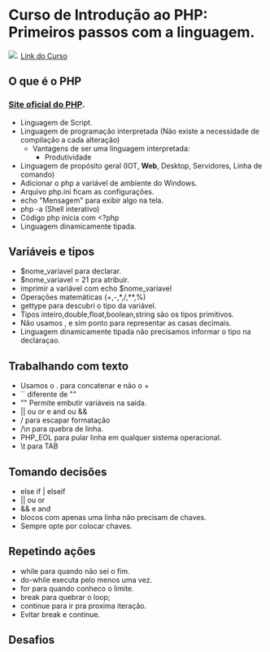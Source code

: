 # Curso de Introdução ao PHP: Primeiros passos com a linguagem.
![](https://www.alura.com.br/assets/api/share/curso-php-primeiros-passos.png).
[Link do Curso](https://cursos.alura.com.br/course/php-primeiros-passos)

## O que é o PHP
### [Site oficial do PHP](https://php.net/).
* Linguagem de Script.
* Linguagem de programação interpretada (Não existe a necessidade de compilação a cada alteração)
  * Vantagens de ser uma linguagem interpretada:
    * Produtividade
* Linguagem de propósito geral (IOT, **Web**, Desktop, Servidores, Linha de comando)
* Adicionar o php a variável de ambiente do Windows.
* Arquivo php.ini ficam as configurações.
* echo "Mensagem" para exibir algo na tela.
* php -a (Shell interativo)
* Código php inicia com <?php
* Linguagem dinamicamente tipada.

## Variáveis e tipos
* $nome_variavel para declarar.
* $nome_variavel = 21 pra atribuir.
* imprimir a variável com echo $nome_variavel
* Operações matemáticas (+,-,*,/,**,%)
* gettype para descubri o tipo da variável.
* Tipos inteiro,double,float,boolean,string são os tipos primitivos.
* Não usamos , e sim ponto para representar as casas decimais.
* Linguagem dinamicamente tipada não precisamos informar o tipo na declaraçao.


## Trabalhando com texto
* Usamos o . para concatenar e não o +
* ´´ diferente de ""
* "" Permite embutir variáveis na saída.
* || ou or e and ou &&
* / para escapar formatação
* /\n para quebra de linha.
* PHP_EOL para pular linha em qualquer sistema operacional.
* \t para TAB

## Tomando decisões
* else if | elseif
* || ou or
* && e and
* blocos com apenas uma linha não precisam de chaves.
* Sempre opte por colocar chaves.

## Repetindo ações
* while para quando não sei o fim.
* do-while executa pelo menos uma vez.
* for para quando conheco o limite.
* break para quebrar o loop;
* continue para ir pra proxima iteração.
* Evitar break e continue.

## Desafios






